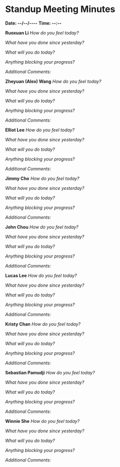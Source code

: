# Standup Meeting Minutes #
**Date: --/--/----**
**Time: --:--**

**Ruoxuan Li**
*How do you feel today?*

*What have you done since yesterday?*

*What will you do today?*

*Anything blocking your progress?*

*Additional Comments:*

**Zheyuan (Alex) Wang**
*How do you feel today?*

*What have you done since yesterday?*

*What will you do today?*

*Anything blocking your progress?*

*Additional Comments:*

**Elliot Lee**
*How do you feel today?*

*What have you done since yesterday?*

*What will you do today?*

*Anything blocking your progress?*

*Additional Comments:*

**Jimmy Cho**
*How do you feel today?*

*What have you done since yesterday?*

*What will you do today?*

*Anything blocking your progress?*

*Additional Comments:*

**John Chou**
*How do you feel today?*

*What have you done since yesterday?*

*What will you do today?*

*Anything blocking your progress?*

*Additional Comments:*

**Lucas Lee**
*How do you feel today?*

*What have you done since yesterday?*

*What will you do today?*

*Anything blocking your progress?*

*Additional Comments:*

**Kristy Chan**
*How do you feel today?*

*What have you done since yesterday?*

*What will you do today?*

*Anything blocking your progress?*

*Additional Comments:*

**Sebastian Pamudji**
*How do you feel today?*

*What have you done since yesterday?*

*What will you do today?*

*Anything blocking your progress?*

*Additional Comments:*

**Winnie She**
*How do you feel today?*

*What have you done since yesterday?*

*What will you do today?*

*Anything blocking your progress?*

*Additional Comments:*